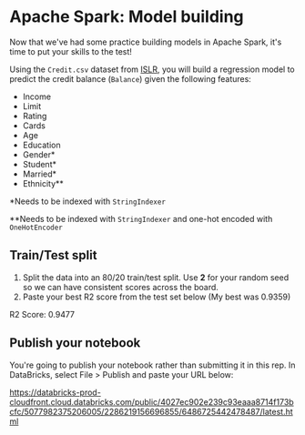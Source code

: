 # Apache Spark: Model building

Now that we've had some practice building models in Apache Spark, it's time to put your skills to the test!

Using the `Credit.csv` dataset from [ISLR](http://www-bcf.usc.edu/~gareth/ISL/data.html), you will build a regression model to predict the credit balance (`Balance`) given the following features:

- Income
- Limit
- Rating
- Cards
- Age
- Education
- Gender*
- Student*
- Married*
- Ethnicity**

*Needs to be indexed with `StringIndexer`

**Needs to be indexed with `StringIndexer` and one-hot encoded with `OneHotEncoder`


## Train/Test split
1. Split the data into an 80/20 train/test split. Use **2** for your random seed so we can have consistent scores across the board.
2. Paste your best R2 score from the test set below (My best was 0.9359)

R2 Score: 0.9477

## Publish your notebook
You're going to publish your notebook rather than submitting it in this rep. In DataBricks, select File > Publish and paste your URL below:

https://databricks-prod-cloudfront.cloud.databricks.com/public/4027ec902e239c93eaaa8714f173bcfc/5077982375206005/2286219156696855/6486725442478487/latest.html
